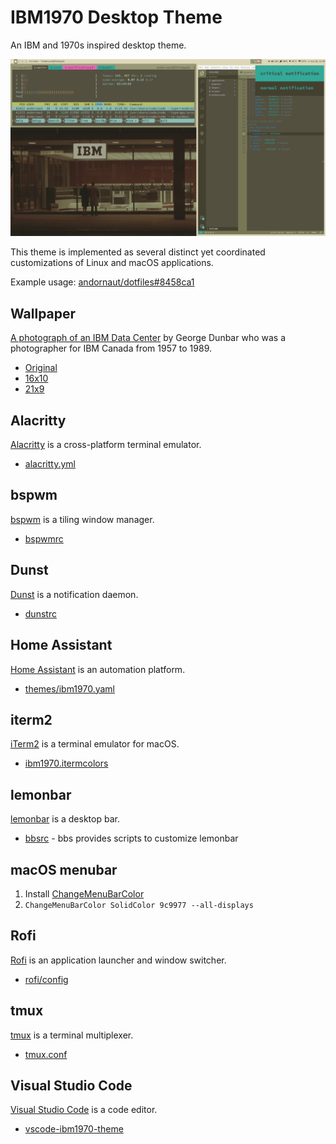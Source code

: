 # IBM1970 Desktop Theme

An IBM and 1970s inspired desktop theme.

![screenshot](./screenshot.png)

This theme is implemented as several distinct yet coordinated customizations of Linux and macOS applications.

Example usage: [andornaut/dotfiles#8458ca1](https://github.com/andornaut/dotfiles/tree/8458ca17f71cebfdb9b7152a94bb6f16132544c6)

## Wallpaper

[A photograph of an IBM Data Center](http://ibm-1401.info/IBM1401_ArchivePics.html) by George Dunbar who was a photographer for IBM Canada from 1957 to 1989.

* [Original](http://ibm-1401.info/Toronto-KingSt-Datacenter-1.jpg)
* [16x10](./wallpaper/ibm1970-16x10.png)
* [21x9](./wallpaper/ibm1970-21x9.png)

## Alacritty

[Alacritty](https://github.com/alacritty/alacritty) is a cross-platform terminal emulator.

* [alacritty.yml](https://github.com/andornaut/dotfiles/blob/8458ca17f71cebfdb9b7152a94bb6f16132544c6/%24HOME/.config/alacritty/alacritty.yml#L63)

## bspwm

[bspwm](https://github.com/baskerville/bspwm) is a tiling window manager.

* [bspwmrc](https://github.com/andornaut/dotfiles/blob/8458ca17f71cebfdb9b7152a94bb6f16132544c6/%24HOME/.config/bspwm/bspwmrc#L30)

## Dunst

[Dunst](https://github.com/dunst-project/dunst) is a notification daemon.

* [dunstrc](https://github.com/andornaut/dotfiles/blob/8458ca17f71cebfdb9b7152a94bb6f16132544c6/%24HOME/.config/dunst/dunstrc#L248)

## Home Assistant

[Home Assistant](https://www.home-assistant.io/) is an automation platform.

* [themes/ibm1970.yaml](https://github.com/andornaut/homeassistant-ibm1970-theme)

## iterm2

[iTerm2](https://iterm2.com/) is a terminal emulator for macOS.

* [ibm1970.itermcolors](./iterm2/ibm1970.itermcolors)

## lemonbar

[lemonbar](https://github.com/LemonBoy/bar) is a desktop bar.

* [bbsrc](https://github.com/andornaut/dotfiles/blob/8458ca17f71cebfdb9b7152a94bb6f16132544c6/%24HOME/.config/bbs/bbsrc#L3) - bbs provides scripts to customize lemonbar

## macOS menubar

1. Install [ChangeMenuBarColor](https://github.com/igorkulman/ChangeMenuBarColor)
1. ```ChangeMenuBarColor SolidColor 9c9977 --all-displays```

## Rofi

[Rofi](https://github.com/davatorium/rofi) is an application launcher and window switcher.

* [rofi/config](https://github.com/andornaut/dotfiles/blob/8458ca17f71cebfdb9b7152a94bb6f16132544c6/%24HOME/.config/rofi/config#L38)

## tmux

[tmux](https://github.com/tmux/tmux/wiki) is a terminal multiplexer.

* [tmux.conf](https://github.com/andornaut/dotfiles/blob/8458ca17f71cebfdb9b7152a94bb6f16132544c6/%24HOME/.tmux.conf#L91)

## Visual Studio Code

[Visual Studio Code](https://code.visualstudio.com/) is a code editor.

* [vscode-ibm1970-theme](https://github.com/andornaut/vscode-ibm1970-theme)

